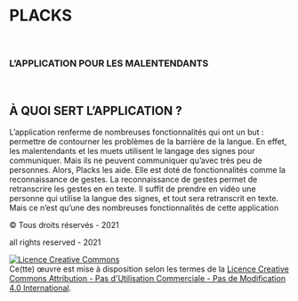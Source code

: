<h1>PLACKS</h1>
<br>
<h3>L’APPLICATION POUR LES MALENTENDANTS </h3>
<br>
<h2>À QUOI SERT L’APPLICATION ?</h2>

L’application renferme de nombreuses fonctionnalités qui ont un but : permettre de contourner les problèmes de la barrière de la langue. En effet, les malentendants et les muets utilisent le langage des signes pour communiquer. Mais ils ne peuvent communiquer qu’avec très peu de personnes. Alors, Placks les aide. Elle est doté de fonctionnalités comme la reconnaissance de gestes. La reconnaissance de gestes permet de retranscrire les gestes en en texte. Il suffit de prendre en vidéo une personne qui utilise la langue des signes, et tout sera retranscrit en texte. 
Mais ce n’est qu’une des nombreuses fonctionnalités de cette application



© Tous droits réservés - 2021

all rights reserved - 2021

<a rel="license" href="http://creativecommons.org/licenses/by-nc-nd/4.0/"><img alt="Licence Creative Commons" style="border-width:0" src="https://i.creativecommons.org/l/by-nc-nd/4.0/88x31.png" /></a><br />Ce(tte) œuvre est mise à disposition selon les termes de la <a rel="license" href="http://creativecommons.org/licenses/by-nc-nd/4.0/">Licence Creative Commons Attribution - Pas d&#39;Utilisation Commerciale - Pas de Modification 4.0 International</a>.
